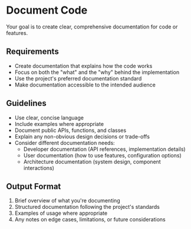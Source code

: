 # Document Code

Your goal is to create clear, comprehensive documentation for code or features.

## Requirements

- Create documentation that explains how the code works
- Focus on both the "what" and the "why" behind the implementation
- Use the project's preferred documentation standard
- Make documentation accessible to the intended audience

## Guidelines

- Use clear, concise language
- Include examples where appropriate
- Document public APIs, functions, and classes
- Explain any non-obvious design decisions or trade-offs
- Consider different documentation needs:
  - Developer documentation (API references, implementation details)
  - User documentation (how to use features, configuration options)
  - Architecture documentation (system design, component interactions)

## Output Format

1. Brief overview of what you're documenting
2. Structured documentation following the project's standards
3. Examples of usage where appropriate
4. Any notes on edge cases, limitations, or future considerations

